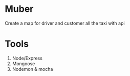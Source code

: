# Muber
  Create a map for driver and customer all the taxi with api

# Tools

1. Node/Express
2. Mongoose
3. Nodemon & mocha

